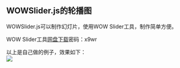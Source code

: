 <h2>WOWSlider.js的轮播图</h2>
<div style="font:blod 18px '宋体' ;">WOWSlider.js可以制作幻灯片，使用WOW Slider工具，制作简单方便。</div>
<p>WOW Slider工具<a href="https://pan.baidu.com/s/1c1Okk6W">网盘下载</a>密码：x9wr</p>
<div>以上是自己做的例子，效果如下：</div>
<img src="images/20171221.gif"/>
